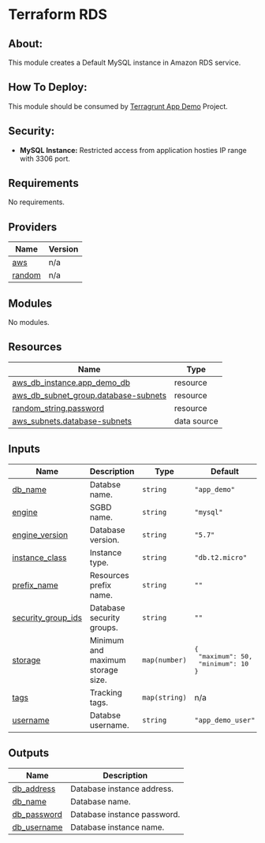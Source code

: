# Terraform RDS

## About:

This module creates a Default MySQL instance in Amazon RDS service.

## How To Deploy:

This module should be consumed by [Terragrunt App Demo](https://github.com/Dev-Marques-Ops-Live-Infrastructure/terragrunt-app-demo) Project.

## Security:

- **MySQL Instance:** Restricted access from application hosties IP range with 3306 port.

## Requirements

No requirements.

## Providers

| Name | Version |
|------|---------|
| <a name="provider_aws"></a> [aws](#provider\_aws) | n/a |
| <a name="provider_random"></a> [random](#provider\_random) | n/a |

## Modules

No modules.

## Resources

| Name | Type |
|------|------|
| [aws_db_instance.app_demo_db](https://registry.terraform.io/providers/hashicorp/aws/latest/docs/resources/db_instance) | resource |
| [aws_db_subnet_group.database-subnets](https://registry.terraform.io/providers/hashicorp/aws/latest/docs/resources/db_subnet_group) | resource |
| [random_string.password](https://registry.terraform.io/providers/hashicorp/random/latest/docs/resources/string) | resource |
| [aws_subnets.database-subnets](https://registry.terraform.io/providers/hashicorp/aws/latest/docs/data-sources/subnets) | data source |

## Inputs

| Name | Description | Type | Default | Required |
|------|-------------|------|---------|:--------:|
| <a name="input_db_name"></a> [db\_name](#input\_db\_name) | Databse name. | `string` | `"app_demo"` | no |
| <a name="input_engine"></a> [engine](#input\_engine) | SGBD name. | `string` | `"mysql"` | no |
| <a name="input_engine_version"></a> [engine\_version](#input\_engine\_version) | Database version. | `string` | `"5.7"` | no |
| <a name="input_instance_class"></a> [instance\_class](#input\_instance\_class) | Instance type. | `string` | `"db.t2.micro"` | no |
| <a name="input_prefix_name"></a> [prefix\_name](#input\_prefix\_name) | Resources prefix name. | `string` | `""` | no |
| <a name="input_security_group_ids"></a> [security\_group\_ids](#input\_security\_group\_ids) | Database security groups. | `string` | `""` | no |
| <a name="input_storage"></a> [storage](#input\_storage) | Minimum and maximum storage size. | `map(number)` | <pre>{<br>  "maximum": 50,<br>  "minimum": 10<br>}</pre> | no |
| <a name="input_tags"></a> [tags](#input\_tags) | Tracking tags. | `map(string)` | n/a | yes |
| <a name="input_username"></a> [username](#input\_username) | Databse username. | `string` | `"app_demo_user"` | no |

## Outputs

| Name | Description |
|------|-------------|
| <a name="output_db_address"></a> [db\_address](#output\_db\_address) | Database instance address. |
| <a name="output_db_name"></a> [db\_name](#output\_db\_name) | Database name. |
| <a name="output_db_password"></a> [db\_password](#output\_db\_password) | Database instance password. |
| <a name="output_db_username"></a> [db\_username](#output\_db\_username) | Database instance name. |
